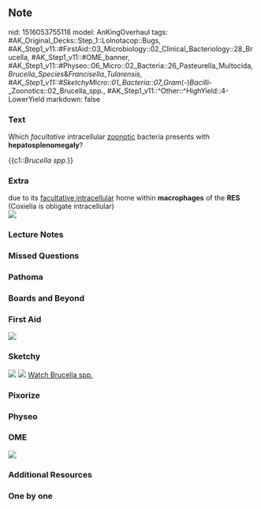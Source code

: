 ## Note
nid: 1516053755118
model: AnKingOverhaul
tags: #AK_Original_Decks::Step_1::Lolnotacop::Bugs, #AK_Step1_v11::#FirstAid::03_Microbiology::02_Clinical_Bacteriology::28_Brucella, #AK_Step1_v11::#OME_banner, #AK_Step1_v11::#Physeo::06_Micro::02_Bacteria::26_Pasteurella_Multocida,_Brucella_Species_&_Francisella_Tularensis, #AK_Step1_v11::#SketchyMicro::01_Bacteria::07_Gram_(-)_Bacilli_-_Zoonotics::02_Brucella_spp., #AK_Step1_v11::^Other::^HighYield::4-LowerYield
markdown: false

### Text
Which <i>facultative</i> intracellular <u>zoonotic</u> bacteria
presents with <b>hepatosplenomegaly</b>?
<div>
  {{c1::<i>Brucella spp.</i>}}
</div>

### Extra
<div>
  due to its <u>facultative intracellular</u> home within
  <b>macrophages</b> of the <b>RES</b> (Coxiella is obligate
  intracellular)
</div><img src="paste-11416023073262.jpg">

### Lecture Notes


### Missed Questions


### Pathoma


### Boards and Beyond


### First Aid
<img src="paste-4e16e743f261fc0addac7c9c916fe696804207c6.jpg">

### Sketchy
<img src="paste-97233764614147.jpg"> <img src=
"paste-636d5e58ff8d013612107c257df1ee4713babf9c.png"> <a href=
"https://dashboard.sketchy.com/study/medical/courses/medical-microbiology/units/medical-microbiology-bacteria/videos/medical-microbiology-bacteria-gram-negative-bacilli-zoonotics-brucella-spp?utm_source=anki&utm_medium=partnership&utm_campaign=february_update&utm_content=medical">
Watch Brucella spp.</a>

### Pixorize


### Physeo


### OME
<div class="ome-widget">
  <a href="https://onlinemeded.org?ref=anki"><img src=
  "_OME_AnkiFlashcards_General_4.png"></a>
</div>

### Additional Resources


### One by one

